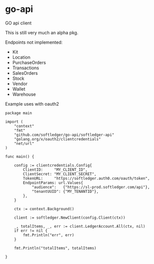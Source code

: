 # go-api
GO api client

This is still very much an alpha pkg.

Endpoints not implemented:
- Kit
- Location
- PurchaseOrders
- Transactions
- SalesOrders
- Stock
- Vendor
- Wallet
- Warehouse


Example uses with oauth2

```
package main

import (
	"context"
	"fmt"
	"github.com/softledger/go-api/softledger-api"
	"golang.org/x/oauth2/clientcredentials"
	"net/url"
)

func main() {

	config := clientcredentials.Config{
		ClientID:     "MY_CLIENT_ID",
		ClientSecret: "MY_CLIENT_SECRET",
		TokenURL:     "https://softledger.auth0.com/oauth/token",
		EndpointParams: url.Values{
			"audience":   {"https://sl-prod.softledger.com/api"},
			"tenantUUID": {"MY_TENANTID"},
		},
	}

	ctx := context.Background()

	client := softledger.NewClient(config.Client(ctx))

	_, totalItems, _, err := client.LedgerAccount.All(ctx, nil)
	if err != nil {
		fmt.Println("err", err)
	}

	fmt.Println("totalItems", totalItems)

}
```